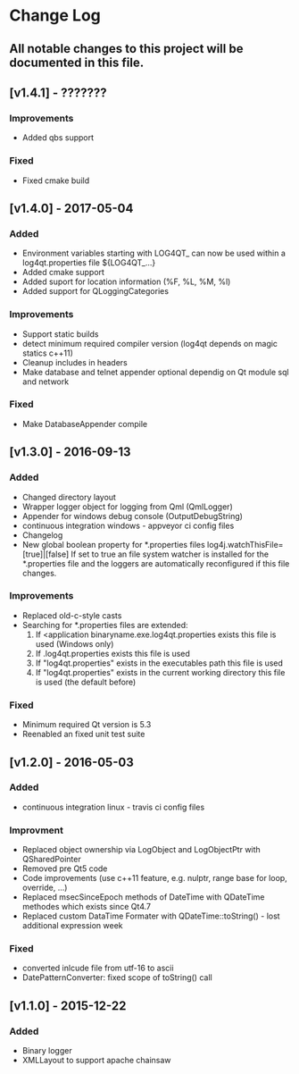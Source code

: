 # Change Log
All notable changes to this project will be documented in this file.
----

## [v1.4.1] - ???????
### Improvements
- Added qbs support

### Fixed
- Fixed cmake build

## [v1.4.0] - 2017-05-04

### Added
- Environment variables starting with LOG4QT_ can now be used within a log4qt.properties file ${LOG4QT_...}
- Added cmake support
- Added suport for location information (%F, %L, %M, %l)
- Added support for QLoggingCategories

### Improvements
- Support static builds
- detect minimum required compiler version (log4qt depends on magic statics c++11)
- Cleanup includes in headers
- Make database and telnet appender optional dependig on Qt module sql and network

### Fixed
- Make DatabaseAppender compile

## [v1.3.0] - 2016-09-13

### Added
- Changed directory layout
- Wrapper logger object for logging from Qml (QmlLogger)
- Appender for windows debug console (OutputDebugString)
- continuous integration windows - appveyor ci config files
- Changelog
- New global boolean property for *.properties files
    log4j.watchThisFile=[true]|[false]
    If set to true an file system watcher is installed for the *.properties file
    and the loggers are automatically reconfigured if this file changes.

### Improvements
- Replaced old-c-style casts
- Searching for *.properties files are extended:
  1. If <application binaryname.exe.log4qt.properties exists this file is used (Windows only)
  2. If <application binaryname>.log4qt.properties exists this file is used
  3. If "log4qt.properties" exists in the executables path this file is used
  4. If "log4qt.properties" exists in the current working directory this file is used (the default before)

### Fixed
- Minimum required Qt version is 5.3
- Reenabled an fixed unit test suite

## [v1.2.0] - 2016-05-03

### Added
- continuous integration linux - travis ci config files

### Improvment
- Replaced object ownership via LogObject and LogObjectPtr with QSharedPointer
- Removed pre Qt5 code
- Code improvements (use c++11 feature, e.g. nulptr, range base for loop, override, ...)
- Replaced msecSinceEpoch methods of DateTime with QDateTime methodes which exists since Qt4.7
- Replaced custom DataTime Formater with QDateTime::toString() - lost additional expression week

### Fixed
- converted inlcude file from utf-16 to ascii
- DatePatternConverter: fixed scope of toString() call

## [v1.1.0] - 2015-12-22

### Added
- Binary logger
- XMLLayout to support apache chainsaw
